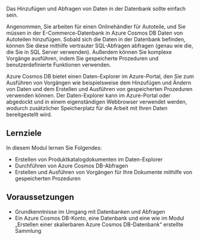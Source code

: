 Das Hinzufügen und Abfragen von Daten in der Datenbank sollte einfach sein. 

Angenommen, Sie arbeiten für einen Onlinehändler für Autoteile, und Sie müssen in der E-Commerce-Datenbank in Azure Cosmos DB Daten von Autoteilen hinzufügen. Sobald sich die Daten in der Datenbank befinden, können Sie diese mithilfe vertrauter SQL-Abfragen abfragen (genau wie die, die Sie in SQL Server verwenden). Außerdem können Sie komplexe Vorgänge ausführen, indem Sie gespeicherte Prozeduren und benutzerdefinierte Funktionen verwenden.

Azure Cosmos DB bietet einen Daten-Explorer im Azure-Portal, den Sie zum Ausführen von Vorgängen wie beispielsweise dem Hinzufügen und Ändern von Daten und dem Erstellen und Ausführen von gespeicherten Prozeduren verwenden können. Der Daten-Explorer kann im Azure-Portal oder abgedockt und in einem eigenständigen Webbrowser verwendet werden, wodurch zusätzlicher Speicherplatz für die Arbeit mit Ihren Daten bereitgestellt wird.

## <a name="learning-objectives"></a>Lernziele

In diesem Modul lernen Sie Folgendes:
- Erstellen von Produktkatalogdokumenten im Daten-Explorer
- Durchführen von Azure Cosmos DB-Abfragen
- Erstellen und Ausführen von Vorgängen für Ihre Dokumente mithilfe von gespeicherten Prozeduren

## <a name="prerequisites"></a>Voraussetzungen

- Grundkenntnisse im Umgang mit Datenbanken und Abfragen
- Ein Azure Cosmos DB-Konto, eine Datenbank und eine wie im Modul „Erstellen einer skalierbaren Azure Cosmos DB-Datenbank“ erstellte Sammlung
